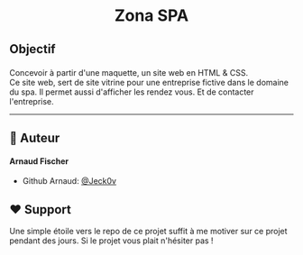 
# <p align="center">Zona SPA </p>
  

## <p align="left">Objectif</p>
  
Concevoir à partir d'une maquette, un site web en HTML & CSS. <br>
Ce site web, sert de site vitrine pour une entreprise fictive dans le domaine du spa.
Il permet aussi d'afficher les rendez vous. Et de contacter l'entreprise.
  <hr>

## 🙇 Auteur
#### Arnaud Fischer
- Github Arnaud: [@Jeck0v](https://github.com/Jeck0v)

## ❤️ Support  
Une simple étoile vers le repo de ce projet suffit à me motiver sur ce projet pendant des jours. Si le projet vous plait n'hésiter pas !
        
